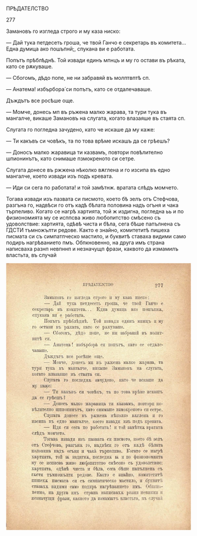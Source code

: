 ﻿ПРѢДАТЕЛСТВО

277

Замановъ го изгледа строго и му каза ниско:

— Дай тука петдесеть гроша, че твой Ганчо е секретарь въ комитета... Една думица ако пошъпнй;, спукана ви е работата.

Попътъ прѣблѣднѣ. Той извади единъ мпнцъ и му го остави въ рѣката, като се рѫкуваше.

— Сбогомъ, дѣдо попе, не ни забравяй въ молптвптѣ сп.

— Анатема! избърбора́ си попътъ, като се отдалечаваше.

Дъждътъ все росѣше още.

— Момче, донесь мп въ ръжена малко жарава, та тури тука въ мангалче, викаше Замановъ на слугата, когато влазаяше въ стаята сп.

Слугата го погледна зачудено, като че искаше да му каже:

— Ти какъвъ си човѣкъ, та по това врѣме искашъ да се грѣешъ?

— Доносъ малко жаравица ти казвамъ, повтори повѣлително шпионинътъ, като снимаше пзмокреното си сетре.

Слугата донесе въ ржжена нѣколко вѫглена и го изсипа въ едно мангалче, което извади изъ подъ кревата.

— Иди си сега по работата! и той замѣтнж. вратата слѣдъ момчето.

Тогава извади изъ пазвата си писмото, което бѣ зелъ отъ Стефчова, разгъна го, надвѣси го отъ кадѣ бѣлата половина надъ огъня и чака търпеливо. Когато се нагрѣ хартията, той ж издигна, погледна ьь и по физиономията му се исппсва живо любопитство смѣсено съ удоволствие: хартията, одѣвѣ чиста и бѣла, сега бѣше папълнена съ ГДСТИ тъмножълти редове. Както е знайно, комитетитѣ пишеха писмата си съ симпатпческо мастило, и буквитѣ ставаха видими само подиръ нагрѣванието пмъ. Обпкновенно, на друга имъ страна написваха разнп невпннп и незначущп фрази, каквото да измамилъ властьта, въ случай

![original](images/314.jpg)

